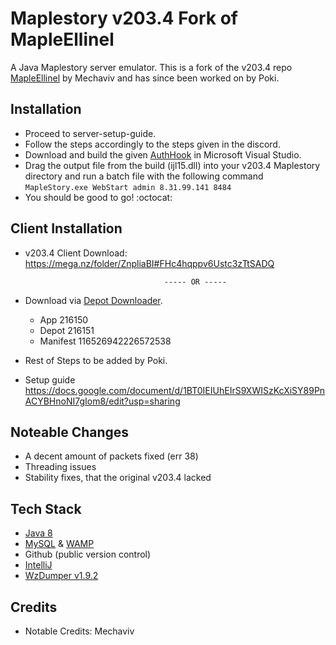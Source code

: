 # Maplestory v203.4 Fork of MapleEllinel

A Java Maplestory server emulator. This is a fork of the v203.4 repo [MapleEllinel](https://forum.ragezone.com/f427/mapleellinel-v203-4-based-swordie-1160913/) by Mechaviv and has since been worked on by Poki.

## Installation
- Proceed to server-setup-guide.
- Follow the steps accordingly to the steps given in the discord.
- Download and build the given [AuthHook](https://github.com/pokiuwu/AuthHook-v203.4) in Microsoft Visual Studio.
- Drag the output file from the build (ijl15.dll) into your v203.4 Maplestory directory and run a batch file with the following command `MapleStory.exe WebStart admin 8.31.99.141 8484`
- You should be good to go! :octocat:

## Client Installation

- v203.4 Client Download: https://mega.nz/folder/ZnpliaBI#FHc4hqppv6Ustc3zTtSADQ

                                     ----- OR -----

- Download via [Depot Downloader](https://github.com/SteamRE/DepotDownloader).
  - App 216150 
  - Depot 216151 
  - Manifest 116526942226572538 
- Rest of Steps to be added by Poki.


- Setup guide https://docs.google.com/document/d/1BT0IEIUhEIrS9XWISzKcXiSY89PnACYBHnoNI7gIom8/edit?usp=sharing

## Noteable Changes
- A decent amount of packets fixed (err 38)
- Threading issues
- Stability fixes, that the original v203.4 lacked

## Tech Stack
- [Java 8](http://www.oracle.com/technetwork/java/javase/downloads/jdk8-downloads-2133151.html)
- [MySQL](https://dev.mysql.com/downloads/workbench/) & [WAMP](https://www.wampserver.com/en/)
- Github (public version control)
- [IntelliJ](https://www.jetbrains.com/idea/)
- [WzDumper v1.9.2](https://github.com/Xterminatorz/WZ-Dumper/releases/tag/1.9.2)

## Credits
- Notable Credits: Mechaviv
